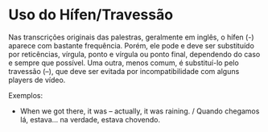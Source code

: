 # Uso do Hífen/Travessão

Nas transcrições originais das palestras, geralmente em inglês, o hífen (-) aparece com bastante frequência. Porém, ele pode e deve ser substituído por reticências, vírgula, ponto e vírgula ou ponto final, dependendo do caso e sempre que possível. Uma outra, menos comum, é substituí-lo pelo travessão (–), que deve ser evitada por incompatibilidade com alguns players de vídeo.

Exemplos:

- When we got there, it was – actually, it was raining. / Quando chegamos lá, estava... na verdade, estava chovendo.
